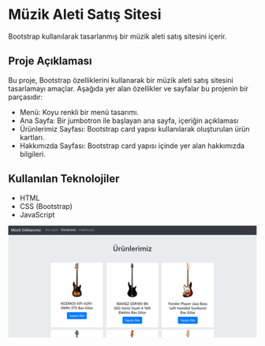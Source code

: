 # Müzik Aleti Satış Sitesi

Bootstrap kullanılarak tasarlanmış bir müzik aleti satış sitesini içerir.

## Proje Açıklaması

Bu proje, Bootstrap özelliklerini kullanarak bir müzik aleti satış sitesini tasarlamayı amaçlar. Aşağıda yer alan özellikler ve sayfalar bu projenin bir parçasıdır:

- Menü: Koyu renkli bir menü tasarımı.
- Ana Sayfa: Bir jumbotron ile başlayan ana sayfa, içeriğin açıklaması
- Ürünlerimiz Sayfası: Bootstrap card yapısı kullanılarak oluşturulan ürün kartları.
- Hakkımızda Sayfası: Bootstrap card yapısı içinde yer alan hakkımızda bilgileri.

## Kullanılan Teknolojiler

- HTML
- CSS (Bootstrap)
- JavaScript

![Müzik Dükkanı](https://github.com/SalihPolat32/Kodluyoruz_Frontend/blob/main/Bootstrap/M%C3%BCzik%20D%C3%BCkkan%C4%B1/M%C3%BCzik%20D%C3%BCkkan%C4%B1.png)